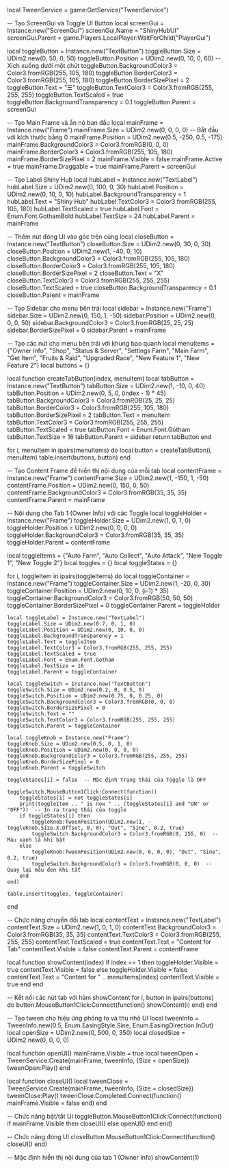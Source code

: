 local TweenService = game:GetService("TweenService")

-- Tạo ScreenGui và Toggle UI Button
local screenGui = Instance.new("ScreenGui")
screenGui.Name = "ShinyHubUI"
screenGui.Parent = game.Players.LocalPlayer:WaitForChild("PlayerGui")

local toggleButton = Instance.new("TextButton")
toggleButton.Size = UDim2.new(0, 50, 0, 50)
toggleButton.Position = UDim2.new(0, 10, 0, 60)  -- Xích xuống dưới một chút
toggleButton.BackgroundColor3 = Color3.fromRGB(255, 105, 180)
toggleButton.BorderColor3 = Color3.fromRGB(255, 105, 180)
toggleButton.BorderSizePixel = 2
toggleButton.Text = "☰"
toggleButton.TextColor3 = Color3.fromRGB(255, 255, 255)
toggleButton.TextScaled = true
toggleButton.BackgroundTransparency = 0.1
toggleButton.Parent = screenGui

-- Tạo Main Frame và ẩn nó ban đầu
local mainFrame = Instance.new("Frame")
mainFrame.Size = UDim2.new(0, 0, 0, 0)  -- Bắt đầu với kích thước bằng 0
mainFrame.Position = UDim2.new(0.5, -250, 0.5, -175)
mainFrame.BackgroundColor3 = Color3.fromRGB(0, 0, 0)
mainFrame.BorderColor3 = Color3.fromRGB(255, 105, 180)
mainFrame.BorderSizePixel = 2
mainFrame.Visible = false
mainFrame.Active = true
mainFrame.Draggable = true
mainFrame.Parent = screenGui

-- Tạo Label Shiny Hub
local hubLabel = Instance.new("TextLabel")
hubLabel.Size = UDim2.new(0, 100, 0, 30)
hubLabel.Position = UDim2.new(0, 10, 0, 10)
hubLabel.BackgroundTransparency = 1
hubLabel.Text = "Shiny Hub"
hubLabel.TextColor3 = Color3.fromRGB(255, 105, 180)
hubLabel.TextScaled = true
hubLabel.Font = Enum.Font.GothamBold
hubLabel.TextSize = 24
hubLabel.Parent = mainFrame

-- Thêm nút đóng UI vào góc trên cùng
local closeButton = Instance.new("TextButton")
closeButton.Size = UDim2.new(0, 30, 0, 30)
closeButton.Position = UDim2.new(1, -40, 0, 10)
closeButton.BackgroundColor3 = Color3.fromRGB(255, 105, 180)
closeButton.BorderColor3 = Color3.fromRGB(255, 105, 180)
closeButton.BorderSizePixel = 2
closeButton.Text = "X"
closeButton.TextColor3 = Color3.fromRGB(255, 255, 255)
closeButton.TextScaled = true
closeButton.BackgroundTransparency = 0.1
closeButton.Parent = mainFrame

-- Tạo Sidebar cho menu bên trái
local sidebar = Instance.new("Frame")
sidebar.Size = UDim2.new(0, 150, 1, -50)
sidebar.Position = UDim2.new(0, 0, 0, 50)
sidebar.BackgroundColor3 = Color3.fromRGB(25, 25, 25)
sidebar.BorderSizePixel = 0
sidebar.Parent = mainFrame

-- Tạo các nút cho menu bên trái với khung bao quanh
local menuItems = {"Owner Info", "Shop", "Status & Server", "Settings Farm", "Main Farm", "Get Item", "Fruits & Raid", "Upgraded Race", "New Feature 1", "New Feature 2"}
local buttons = {}

local function createTabButton(index, menuItem)
    local tabButton = Instance.new("TextButton")
    tabButton.Size = UDim2.new(1, -10, 0, 40)
    tabButton.Position = UDim2.new(0, 5, 0, (index - 1) * 45)
    tabButton.BackgroundColor3 = Color3.fromRGB(25, 25, 25)
    tabButton.BorderColor3 = Color3.fromRGB(255, 105, 180)
    tabButton.BorderSizePixel = 2
    tabButton.Text = menuItem
    tabButton.TextColor3 = Color3.fromRGB(255, 255, 255)
    tabButton.TextScaled = true
    tabButton.Font = Enum.Font.Gotham
    tabButton.TextSize = 16
    tabButton.Parent = sidebar
    return tabButton
end

for i, menuItem in ipairs(menuItems) do
    local button = createTabButton(i, menuItem)
    table.insert(buttons, button)
end

-- Tạo Content Frame để hiển thị nội dung của mỗi tab
local contentFrame = Instance.new("Frame")
contentFrame.Size = UDim2.new(1, -150, 1, -50)
contentFrame.Position = UDim2.new(0, 150, 0, 50)
contentFrame.BackgroundColor3 = Color3.fromRGB(35, 35, 35)
contentFrame.Parent = mainFrame

-- Nội dung cho Tab 1 (Owner Info) với các Toggle
local toggleHolder = Instance.new("Frame")
toggleHolder.Size = UDim2.new(1, 0, 1, 0)
toggleHolder.Position = UDim2.new(0, 0, 0, 0)
toggleHolder.BackgroundColor3 = Color3.fromRGB(35, 35, 35)
toggleHolder.Parent = contentFrame

local toggleItems = {"Auto Farm", "Auto Collect", "Auto Attack", "New Toggle 1", "New Toggle 2"}
local toggles = {}
local toggleStates = {}

for i, toggleItem in ipairs(toggleItems) do
    local toggleContainer = Instance.new("Frame")
    toggleContainer.Size = UDim2.new(1, -20, 0, 30)
    toggleContainer.Position = UDim2.new(0, 10, 0, (i-1) * 35)
    toggleContainer.BackgroundColor3 = Color3.fromRGB(50, 50, 50)
    toggleContainer.BorderSizePixel = 0
    toggleContainer.Parent = toggleHolder
    
    local toggleLabel = Instance.new("TextLabel")
    toggleLabel.Size = UDim2.new(0.7, 0, 1, 0)
    toggleLabel.Position = UDim2.new(0, 10, 0, 0)
    toggleLabel.BackgroundTransparency = 1
    toggleLabel.Text = toggleItem
    toggleLabel.TextColor3 = Color3.fromRGB(255, 255, 255)
    toggleLabel.TextScaled = true
    toggleLabel.Font = Enum.Font.Gotham
    toggleLabel.TextSize = 16
    toggleLabel.Parent = toggleContainer
    
    local toggleSwitch = Instance.new("TextButton")
    toggleSwitch.Size = UDim2.new(0.2, 0, 0.5, 0)
    toggleSwitch.Position = UDim2.new(0.75, 0, 0.25, 0)
    toggleSwitch.BackgroundColor3 = Color3.fromRGB(0, 0, 0)
    toggleSwitch.BorderSizePixel = 0
    toggleSwitch.Text = ""
    toggleSwitch.TextColor3 = Color3.fromRGB(255, 255, 255)
    toggleSwitch.Parent = toggleContainer
    
    local toggleKnob = Instance.new("Frame")
    toggleKnob.Size = UDim2.new(0.5, 0, 1, 0)
    toggleKnob.Position = UDim2.new(0, 0, 0, 0)
    toggleKnob.BackgroundColor3 = Color3.fromRGB(255, 255, 255)
    toggleKnob.BorderSizePixel = 0
    toggleKnob.Parent = toggleSwitch
    
    toggleStates[i] = false  -- Mặc định trạng thái của Toggle là OFF
    
    toggleSwitch.MouseButton1Click:Connect(function()
        toggleStates[i] = not toggleStates[i]
        print(toggleItem .. " is now " .. (toggleStates[i] and "ON" or "OFF"))  -- In ra trạng thái của toggle
        if toggleStates[i] then
            toggleKnob:TweenPosition(UDim2.new(1, -toggleKnob.Size.X.Offset, 0, 0), "Out", "Sine", 0.2, true)
            toggleSwitch.BackgroundColor3 = Color3.fromRGB(0, 255, 0)  -- Màu xanh lá khi bật
        else
            toggleKnob:TweenPosition(UDim2.new(0, 0, 0, 0), "Out", "Sine", 0.2, true)
            toggleSwitch.BackgroundColor3 = Color3.fromRGB(0, 0, 0)  -- Quay lại màu đen khi tắt
        end
    end)
    
    table.insert(toggles, toggleContainer)
end

-- Chức năng chuyển đổi tab
local contentText = Instance.new("TextLabel")
contentText.Size = UDim2.new(1, 0, 1, 0)
contentText.BackgroundColor3 = Color3.fromRGB(35, 35, 35)
contentText.TextColor3 = Color3.fromRGB(255, 255, 255)
contentText.TextScaled = true
contentText.Text = "Content for Tab"
contentText.Visible = false
contentText.Parent = contentFrame

local function showContent(index)
    if index == 1 then
        toggleHolder.Visible = true
        contentText.Visible = false
    else
        toggleHolder.Visible = false
        contentText.Text = "Content for " .. menuItems[index]
        contentText.Visible = true
    end
end

-- Kết nối các nút tab với hàm showContent
for i, button in ipairs(buttons) do
    button.MouseButton1Click:Connect(function()
        showContent(i)
    end)
end

-- Tạo tween cho hiệu ứng phóng to và thu nhỏ UI
local tweenInfo = TweenInfo.new(0.5, Enum.EasingStyle.Sine, Enum.EasingDirection.InOut)
local openSize = UDim2.new(0, 500, 0, 350)
local closedSize = UDim2.new(0, 0, 0, 0)

local function openUI()
    mainFrame.Visible = true
    local tweenOpen = TweenService:Create(mainFrame, tweenInfo, {Size = openSize})
    tweenOpen:Play()
end

local function closeUI()
    local tweenClose = TweenService:Create(mainFrame, tweenInfo, {Size = closedSize})
    tweenClose:Play()
    tweenClose.Completed:Connect(function()
        mainFrame.Visible = false
    end)
end

-- Chức năng bật/tắt UI
toggleButton.MouseButton1Click:Connect(function()
    if mainFrame.Visible then
        closeUI()
    else
        openUI()
    end
end)

-- Chức năng đóng UI
closeButton.MouseButton1Click:Connect(function()
    closeUI()
end)

-- Mặc định hiển thị nội dung của tab 1 (Owner Info)
showContent(1)

